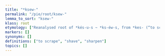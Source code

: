 ```yaml
---
title: "*ksew-"
permalink: "/pie/root/ksew-"
lemma_to_sort: "ksew-"
klass: root
etymology: ["Reanalysed root of *kés-u-s ~ *ks-éw-s, from *kes- (“to scrape, comb”) +‎ *-us."]
markers: []
synonyms: []
definitions: ["to scrape", "shave", "sharpen"]
topics: []
---
```

